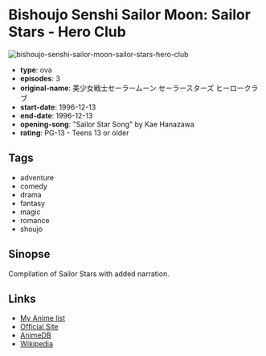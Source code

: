# Bishoujo Senshi Sailor Moon: Sailor Stars - Hero Club

![bishoujo-senshi-sailor-moon-sailor-stars-hero-club](https://cdn.myanimelist.net/images/anime/10/69247.jpg)

-   **type**: ova
-   **episodes**: 3
-   **original-name**: 美少女戦士セーラームーン セーラースターズ ヒーロークラブ
-   **start-date**: 1996-12-13
-   **end-date**: 1996-12-13
-   **opening-song**: "Sailor Star Song" by Kae Hanazawa
-   **rating**: PG-13 - Teens 13 or older

## Tags

-   adventure
-   comedy
-   drama
-   fantasy
-   magic
-   romance
-   shoujo

## Sinopse

Compilation of Sailor Stars with added narration.

## Links

-   [My Anime list](https://myanimelist.net/anime/13931/Bishoujo_Senshi_Sailor_Moon__Sailor_Stars_-_Hero_Club)
-   [Official Site](http://www.toei-anim.co.jp/lineup/tv/sailor_stars/)
-   [AnimeDB](http://anidb.info/perl-bin/animedb.pl?show=anime&aid=2542)
-   [Wikipedia](http://en.wikipedia.org/wiki/Sailor_Moon_Sailor_Stars)
